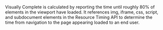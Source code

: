 Visually Complete is calculated by reporting the time until roughly 80% of elements in the viewport have loaded. It references img, iframe, css, script, and subdocument elements in the Resource Timing API to determine the time from navigation to the page appearing loaded to an end user.